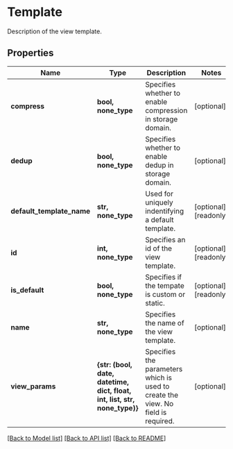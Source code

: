 # Template

Description of the view template.

## Properties
Name | Type | Description | Notes
------------ | ------------- | ------------- | -------------
**compress** | **bool, none_type** | Specifies whether to enable compression in storage domain. | [optional] 
**dedup** | **bool, none_type** | Specifies whether to enable dedup in storage domain. | [optional] 
**default_template_name** | **str, none_type** | Used for uniquely indentifying a default template. | [optional] [readonly] 
**id** | **int, none_type** | Specifies an id of the view template. | [optional] [readonly] 
**is_default** | **bool, none_type** | Specifies if the tempate is custom or static. | [optional] [readonly] 
**name** | **str, none_type** | Specifies the name of the view template. | [optional] 
**view_params** | **{str: (bool, date, datetime, dict, float, int, list, str, none_type)}** | Specifies the parameters which is used to create the view. No field is required. | [optional] 

[[Back to Model list]](../README.md#documentation-for-models) [[Back to API list]](../README.md#documentation-for-api-endpoints) [[Back to README]](../README.md)



